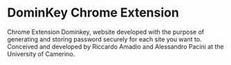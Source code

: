 # DominKey Chrome Extension
Chrome Extension Dominkey, website developed with the purpose of generating and storing password securely for each site you want to. Conceived and developed by Riccardo Amadio and Alessandro Pacini at the University of Camerino.
